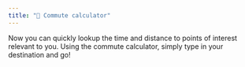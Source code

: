 ```yaml
---
title: "🚌 Commute calculator"
---
```


Now you can quickly lookup the time and distance to points of interest relevant to you. Using the commute calculator, simply type in your destination and go!
